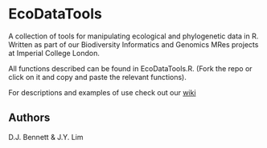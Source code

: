 EcoDataTools
============

A collection of tools for manipulating ecological and phylogenetic data in R. Written as part of our Biodiversity Informatics and Genomics MRes projects at Imperial College London.

All functions described can be found in EcoDataTools.R. (Fork the repo or click on it and copy and paste the relevant functions).

For descriptions and examples of use check out our [wiki](https://github.com/DomBennett/EcoDataTools/wiki)

Authors
-------------------------
D.J. Bennett & J.Y. Lim